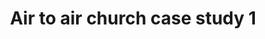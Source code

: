 ---
layout: link
link_url: https://www.achurchnearyou.com/church/10125/page/43744/view/
title: Air to air church case study 1
source: Church of England - A Church Near You
card: Replace your boiler with a heat pump
card_number: 46
---